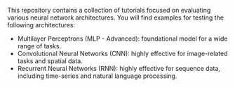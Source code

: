 This repository contains a collection of tutorials focused on evaluating various neural network architectures. You will find examples for testing the following architectures:
- Multilayer Perceptrons (MLP - Advanced): foundational model for a wide range of tasks.
- Convolutional Neural Networks (CNN): highly effective for image-related tasks and spatial data.
- Recurrent Neural Networks (RNN): highly effective for sequence data, including time-series and natural language processing.
